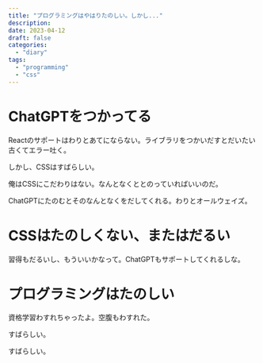 ```yaml
---
title: "プログラミングはやはりたのしい。しかし..."
description:
date: 2023-04-12
draft: false
categories:
  - "diary"
tags:
  - "programming"
  - "css"
---
```


# ChatGPTをつかってる

Reactのサポートはわりとあてにならない。ライブラリをつかいだすとだいたい古くてエラー吐く。

しかし、CSSはすばらしい。

俺はCSSにこだわりはない。なんとなくととのっていればいいのだ。

ChatGPTにたのむとそのなんとなくをだしてくれる。わりとオールウェイズ。

# CSSはたのしくない、またはだるい

習得もだるいし、もういいかなって。ChatGPTもサポートしてくれるしな。

# プログラミングはたのしい

資格学習わすれちゃったよ。空腹もわすれた。

すばらしい。

すばらしい。
